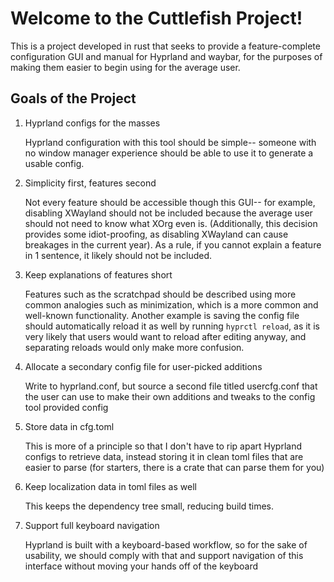 # Welcome to the Cuttlefish Project!

This is a project developed in rust that seeks to provide a feature-complete configuration GUI and manual for Hyprland and waybar, for the purposes of making them easier to begin using for the average user.

## Goals of the Project

1. Hyprland configs for the masses

    Hyprland configuration with this tool should be simple-- someone with no window manager experience should be able to use it to generate a usable config.

2. Simplicity first, features second

    Not every feature should be accessible though this GUI-- for example, disabling XWayland should not be included because the average user should not need to know what XOrg even is. (Additionally, this decision provides some idiot-proofing, as disabling XWayland can cause breakages in the current year). As a rule, if you cannot explain a feature in 1 sentence, it likely should not be included.

3. Keep explanations of features short

    Features such as the scratchpad should be described using more common analogies such as minimization, which is a more common and well-known functionality. Another example is saving the config file should automatically reload it as well by running `hyprctl reload`, as it is very likely that users would want to reload after editing anyway, and separating reloads would only make more confusion.

4. Allocate a secondary config file for user-picked additions

    Write to hyprland.conf, but source a second file titled usercfg.conf that the user can use to make their own additions and tweaks to the config tool provided config

5. Store data in cfg.toml

    This is more of a principle so that I don't have to rip apart Hyprland configs to retrieve data, instead storing it in clean toml files that are easier to parse (for starters, there is a crate that can parse them for you)

6. Keep localization data in toml files as well

    This keeps the dependency tree small, reducing build times.

7. Support full keyboard navigation

    Hyprland is built with a keyboard-based workflow, so for the sake of usability, we should comply with that and support navigation of this interface without moving your hands off of the keyboard
